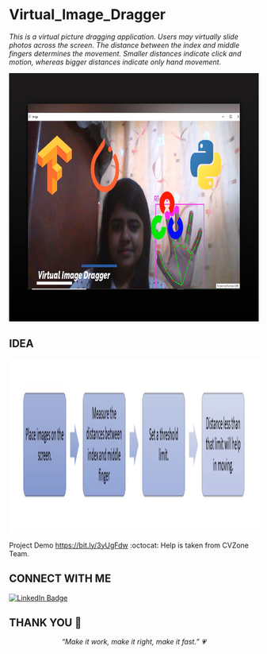 # Virtual_Image_Dragger
*This is a virtual picture dragging application. Users may virtually slide photos across the screen. The distance between the index and middle fingers determines the movement. Smaller distances indicate click and motion, whereas bigger distances indicate only hand movement.*
<p align="center">
   <img src="img.jpg" width="800" height="500">
</p>

IDEA
------
<p align="center">
   <img src="img1.png" width="800" height="350">
</p>



Project Demo https://bit.ly/3yUgFdw :octocat:
Help is taken from CVZone Team.

CONNECT WITH ME
---
[![LinkedIn Badge](https://img.shields.io/badge/LinkedIn-Randrita-informational?style=flat&logo=linkedin&logoColor=white&color=0D76A8)](https://www.linkedin.com/in/randrita-sarkar-8690591a1/) 

THANK YOU :tada:
--------------------------------
<p align="center"  >
    <meta charset="UTF-8">
    <i> “Make it work, make it right, make it fast.” &#128151 </i>
</p>
